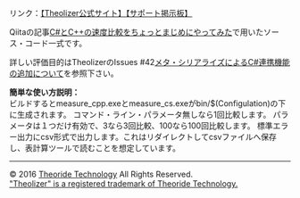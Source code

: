 
リンク：[【Theolizer公式サイト】](https://theolizer.com)[【サポート掲示板】](https://theolizer.com/customer/forums/)

Qiitaの記事[C#とC++の速度比較をちょっとまじめにやってみた](https://qiita.com/e8c9f0147669f941936a)で用いたソース・コード一式です。

詳しい評価目的はTheolizerのIssues #42[メタ・シリアライズによるC#連携機能の追加について](https://github.com/yossi-tahara/Theolizer/issues/42)を参照下さい。

<strong>簡単な使い方説明：</strong><br>
ビルドするとmeasure_cpp.exeとmeasure_cs.exeがbin/$(Configulation)の下に生成されます。
コマンド・ライン・パラメータ無しなら1回比較します。
パラメータは１つだけ有効で、3なら3回比較、100なら100回比較します。
標準エラー出力にcsv形式で出力します。これはリダイレクトしてcsvファイルへ保存し、表計算ツールで読むことを想定しています。

---
© 2016 [Theoride Technology](http://theolizer.com/) All Rights Reserved.  
["Theolizer" is a registered trademark of Theoride Technology.](http://theolizer.com/info/theolizer%E3%81%8C%E5%95%86%E6%A8%99%E7%99%BB%E9%8C%B2%E3%81%95%E3%82%8C%E3%81%BE%E3%81%97%E3%81%9F/)
